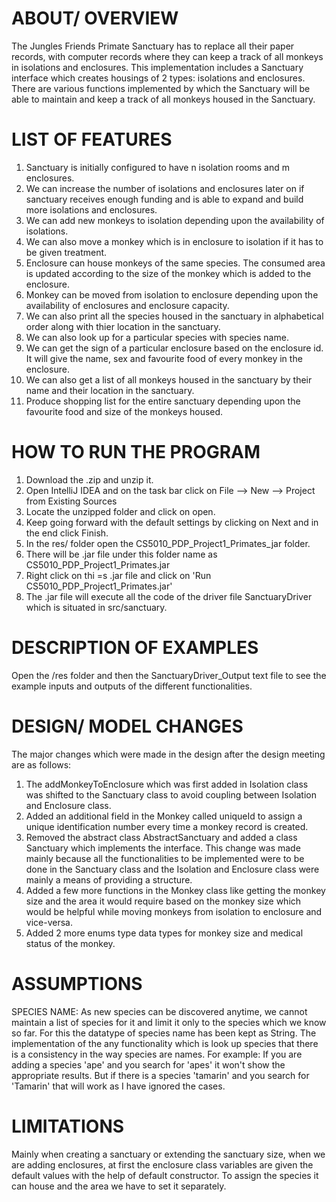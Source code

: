 # ABOUT/ OVERVIEW
The Jungles Friends Primate Sanctuary has to replace all their paper records, with computer records where they can keep a track of all monkeys in isolations and enclosures.
This implementation includes a Sanctuary interface which creates housings of 2 types: isolations and enclosures. There are various functions implemented by which the Sanctuary will be able to maintain and keep a track of all monkeys housed in the Sanctuary.

# LIST OF FEATURES
1. Sanctuary is initially configured to have n isolation rooms and m enclosures.
2. We can increase the number of isolations and enclosures later on if sanctuary receives enough funding and is able to expand and build more isolations and enclosures.
3. We can add new monkeys to isolation depending upon the availability of isolations.
4. We can also move a monkey which is in enclosure to isolation if it has to be given treatment.
5. Enclosure can house monkeys of the same species. The consumed area is updated according to the size of the monkey which is added to the enclosure.
6. Monkey can be moved from isolation to enclosure depending upon the availability of enclosures and enclosure capacity.
7. We can also print all the species housed in the sanctuary in alphabetical order along with thier location in the sanctuary.
8. We can also look up for a particular species with species name.
9. We can get the sign of a particular enclosure based on the enclosure id. It will give the name, sex and favourite food of every monkey in the enclosure.
10. We can also get a list of all monkeys housed in the sanctuary by their name and their location in the sanctuary.
11. Produce shopping list for the entire sanctuary depending upon the favourite food and size of the monkeys housed.

# HOW TO RUN THE PROGRAM
1. Download the .zip and unzip it.
2. Open IntelliJ IDEA and on the task bar click on File --> New --> Project from Existing Sources
3. Locate the unzipped folder and click on open.
4. Keep going forward with the default settings by clicking on Next and in the end click Finish.
5. In the res/ folder open the CS5010_PDP_Project1_Primates_jar folder.
6. There will be .jar file under this folder name as CS5010_PDP_Project1_Primates.jar
7. Right click on thi =s .jar file and click on 'Run CS5010_PDP_Project1_Primates.jar'
8. The .jar file will execute all the code of the driver file SanctuaryDriver which is situated in src/sanctuary.

# DESCRIPTION OF EXAMPLES
Open the /res folder and then the SanctuaryDriver_Output text file to see the example inputs and outputs of the different functionalities.

# DESIGN/ MODEL CHANGES
The major changes which were made in the design after the design meeting are as follows:
1. The addMonkeyToEnclosure which was first added in Isolation class was shifted to the Sanctuary class to avoid coupling between Isolation and Enclosure class.
2. Added an additional field in the Monkey called uniqueId to assign a unique identification number every time a monkey record is created.
3. Removed the abstract class AbstractSanctuary and added a class Sanctuary which implements the interface. This change was made mainly because all the functionalities to be implemented were to be done in the Sanctuary class and the Isolation and Enclosure class were mainly a means of providing a structure.
4. Added a few more functions in the Monkey class like getting the monkey size and the area it would require based on the monkey size which would be helpful while moving monkeys from isolation to enclosure and vice-versa.
5. Added 2 more enums type data types for monkey size and medical status of the monkey.

# ASSUMPTIONS

SPECIES NAME:
As new species can be discovered anytime, we cannot maintain a list of species for it and limit it only to the species which we know so far.
For this the datatype of species name has been kept as String. The implementation of the any functionality which is look up species that there is a consistency in the way species are names.
For example: If you are adding a species 'ape' and you search for 'apes' it won't show the appropriate results. But if there is a species 'tamarin' and you search for 'Tamarin' that will work as I have ignored the cases.

# LIMITATIONS
Mainly when creating a sanctuary or extending the sanctuary size, when we are adding enclosures, at first the enclosure class variables are given the default values with the help of default constructor. To assign the species it can house and the area we have to set it separately.